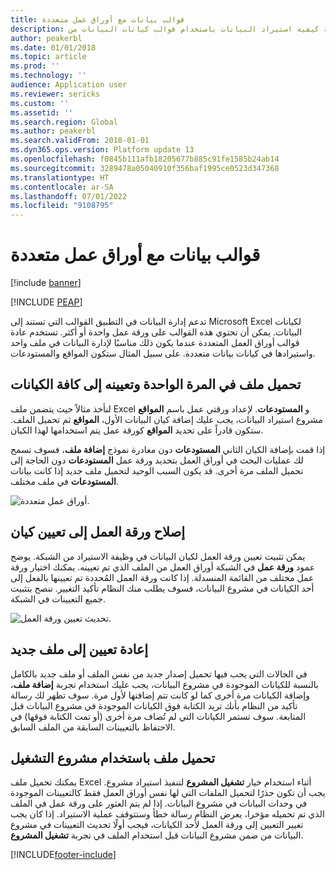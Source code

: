 ```yaml
---
title: قوالب بيانات مع أوراق عمل متعددة
description: تصف هذه المقالة كيفية استيراد البيانات باستخدام قوالب كيانات البيانات من Excel إلى التمويل والعمليات.
author: peakerbl
ms.date: 01/01/2018
ms.topic: article
ms.prod: ''
ms.technology: ''
audience: Application user
ms.reviewer: sericks
ms.custom: ''
ms.assetid: ''
ms.search.region: Global
ms.author: peakerbl
ms.search.validFrom: 2018-01-01
ms.dyn365.ops.version: Platform update 13
ms.openlocfilehash: f0845b111afb18205677b885c91fe1585b24ab14
ms.sourcegitcommit: 3289478a05040910f356baf1995ce0523d347368
ms.translationtype: HT
ms.contentlocale: ar-SA
ms.lasthandoff: 07/01/2022
ms.locfileid: "9108795"
---
```

# <a name="data-templates-with-multiple-worksheets"></a>قوالب بيانات مع أوراق عمل متعددة

[!include [banner](../includes/banner.md)]


[!INCLUDE [PEAP](../../../includes/peap-1.md)]

تدعم إدارة البيانات في التطبيق القوالب التي تستند إلى Microsoft Excel لكيانات البيانات. يمكن أن تحتوي هذه القوالب على ورقة عمل واحدة أو أكثر. تستخدم عادة قوالب أوراق العمل المتعددة عندما يكون ذلك مناسبًا لإدارة البيانات في ملف واحد واستيرادها في كيانات بيانات متعددة. على سبيل المثال ستكون المواقع والمستودعات.

## <a name="upload-a-file-once-and-map-it-to-all-entities"></a>تحميل ملف في المرة الواحدة وتعيينه إلى كافة الكيانات
لنأخذ مثالاً حيث يتضمن ملف Excel ورقتي عمل باسم **المواقع‏‎** و **المستودعات**. لإعداد مشروع استيراد البيانات، يجب عليك إضافة كيان البيانات الأول، **المواقع** ثم تحميل الملف. ستكون قادراً على تحديد **المواقع** كورقة عمل يتم استخدامها لهذا الكيان.

إذا قمت بإضافة الكيان الثاني **المستودعات** دون مغادرة نموذج **إضافة ملف**، فسوف تسمح لك عمليات البحث في أوراق العمل بتحديد ورقة عمل **المستودعات** دون الحاجة إلى تحميل الملف مرة أخرى. قد يكون السبب الوحيد لتحميل ملف جديد إذا كانت بيانات **المستودعات** في ملف مختلف.

![أوراق عمل متعددة.](./media/AddFileMultipleWorkSheets.png)

## <a name="fix-worksheet-to-entity-mapping"></a>إصلاح ورقة العمل إلى تعيين كيان

يمكن تثبيت تعيين ورقة العمل لكيان البيانات في وظيفة الاستيراد من الشبكة. يوضح عمود **ورقة عمل** في الشبكة أوراق العمل من الملف الذي تم تعيينه. يمكنك اختيار ورقة عمل مختلف من القائمة المنسدلة. إذا كانت ورقة العمل المُحددة تم تعيينها بالفعل إلى أحد الكيانات في مشروع البيانات، فسوف يطلب منك النظام تأكيد التغيير. ننصح بتثبيت جميع التعيينات في الشبكة.

![تحديث تعيين ورقة العمل.](./media/UpdateMappings.png)

## <a name="re-map-to-a-new-file"></a>إعادة تعيين إلى ملف جديد

في الحالات التي يجب فيها تحميل إصدار جديد من نفس الملف أو ملف جديد بالكامل بالنسبة للكيانات الموجودة في مشروع البيانات، يجب عليك استخدام تجربة **إضافة ملف**، وإضافة الكيانات مرة أخرى كما لو كانت تتم إضافتها لأول مرة. سوف تظهر لك رسالة تأكيد من النظام بأنك تريد الكتابة فوق الكيانات الموجودة في مشروع البيانات قبل المتابعة. سوف تستمر الكيانات التي لم تُضاف مرة أخرى (أو تمت الكتابة فوقها) في الاحتفاظ بالتعيينات السابقة من الملف السابق.

## <a name="upload-a-file-using-run-project"></a>تحميل ملف باستخدام مشروع التشغيل

يمكنك تحميل ملف Excel أثناء استخدام خيار **تشغيل المشروع** لتنفيذ استيراد مشروع. يجب أن تكون حذرًا لتحميل الملفات التي لها نفس أوراق العمل فقط كالتعيينات الموجودة في وحدات البيانات في مشروع البيانات. إذا لم يتم العثور على ورقة عمل في الملف الذي تم تحميله مؤخرا، يعرض النظام رسالة خطأ وستتوقف عملية الاستيراد. إذا كان يجب تغيير التعيين إلى ورقة العمل لأحد الكيانات، فيجب أولًا تحديث التعيينات في مشروع البيانات من ضمن مشروع البيانات قبل استخدام الملف في تجربة **تشغيل المشروع**.


[!INCLUDE[footer-include](../../../includes/footer-banner.md)]

